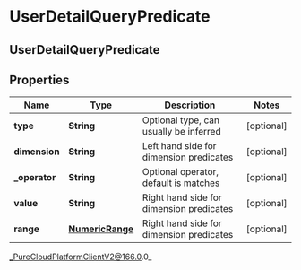 # UserDetailQueryPredicate

## UserDetailQueryPredicate

## Properties

|Name | Type | Description | Notes|
|------------ | ------------- | ------------- | -------------|
| **type** | **String** | Optional type, can usually be inferred | [optional] |
| **dimension** | **String** | Left hand side for dimension predicates | [optional] |
| **_operator** | **String** | Optional operator, default is matches | [optional] |
| **value** | **String** | Right hand side for dimension predicates | [optional] |
| **range** | [**NumericRange**](NumericRange) | Right hand side for dimension predicates | [optional] |



_PureCloudPlatformClientV2@166.0.0_
